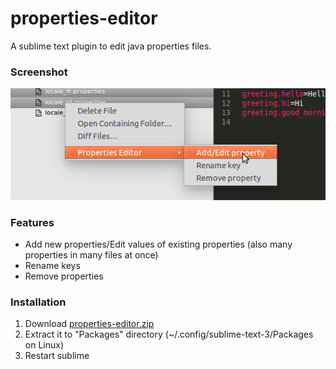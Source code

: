 # properties-editor

A sublime text plugin to edit java properties files.


### Screenshot

![screenshot](https://github.com/dominikgiermala/properties-editor/blob/master/properties-editor-screenshot.png)

### Features
- Add new properties/Edit values of existing properties (also many properties in many files at once)
- Rename keys
- Remove properties


### Installation

1. Download [properties-editor.zip](https://github.com/dominikgiermala/properties-editor/blob/master/dist/properties-editor.zip)
2. Extract it to "Packages" directory (~/.config/sublime-text-3/Packages on Linux)
3. Restart sublime
